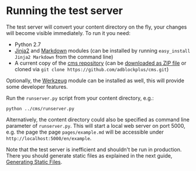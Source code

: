 # Running the test server #

The test server will convert your content directory on the fly, your changes
will become visible immediately. To run it you need:

* Python 2.7
* [Jinja2](http://jinja.pocoo.org/) and
  [Markdown](https://pypi.python.org/pypi/Markdown) modules (can be installed by
  running `easy_install Jinja2 Markdown` from the command line)
* A current copy of the
  [cms repository](https://github.com/adblockplus/cms/) (can be
  [downloaded as ZIP file](https://github.com/adblockplus/cms/archive/master.zip)
  or cloned via `git clone https://github.com/adblockplus/cms.git`)

Optionally, the [Werkzeug](http://werkzeug.pocoo.org/) module can be installed
as well, this will provide some developer features.

Run the `runserver.py` script from your content directory, e.g.:

    python ../cms/runserver.py

Alternatively, the content directory could also be specified as command line
parameter of `runserver.py`. This will start a local web server on port 5000,
e.g. the page the page `pages/example.md` will be accessible under
`http://localhost:5000/en/example`.

Note that the test server is inefficient and shouldn't be run in production.
There you should generate static files as explained in the next guide,
[Generating Static Files](generate-static-files.md).